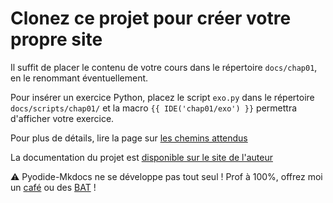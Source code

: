 # Clonez ce projet pour créer votre propre site

Il suffit de placer le contenu de votre cours dans le répertoire `docs/chap01`, en le renommant éventuellement.

Pour insérer un exercice Python, placez le script `exo.py` dans le répertoire `docs/scripts/chap01/` et la macro `{{ IDE('chap01/exo') }}` permettra d'afficher votre exercice.

Pour plus de détails, lire la page sur [les chemins
attendus](https://bouillotvincent.gitlab.io/pyodide-mkdocs/install_ide/#prise-en-main)

La documentation du projet est [disponible sur le site de
l'auteur](https://bouillotvincent.gitlab.io/pyodide-mkdocs)


⚠️ Pyodide-Mkdocs ne se développe pas tout seul ! Prof à 100%, offrez moi un <a href="https://www.buymeacoffee.com/profbouillot" target="_blank">café</a> ou des <a href="https://github.com/bouillotvincent/bouillotvincent.gitlab.io" target="_blank">BAT</a> !

